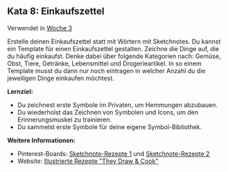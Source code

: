 ## Kata 8: Einkaufszettel

Verwendet in [Woche 3](0410_Woche_03.md)

Erstelle deinen Einkaufszettel statt mit Wörtern mit Sketchnotes. Du kannst ein Template für einen Einkaufszettel gestalten. Zeichne die Dinge auf, die du häufig einkaufst. Denke dabei über folgende Kategorien nach: Gemüse, Obst, Tiere, Getränke, Lebensmittel und Drogerieartikel. In so einem Template musst du dann nur noch eintragen in welcher Anzahl du die jeweiligen Dinge einkaufen möchtest. 

**Lernziel:**

- Du zeichnest erste Symbole im Privaten, um Hemmungen abzubauen.
- Du wiederholst das Zeichnen von Symbolen und Icons, um den Erinnerungsmuskel zu trainieren.
- Du sammelst erste Symbole für deine eigene Symbol-Bibliothek.

**Weitere Informationen:**

- Pinterest-Boards: [Sketchnote-Rezepte 1](https://www.pinterest.de/nadrosia/sketchipe-sketchnote-rezepte/) und [Sketchnote-Rezepte 2](https://www.pinterest.de/kuestenkonfetti/sketchnotes-rezepte/)
- Website: [Illustrierte Rezepte "They Draw & Cook"](https://www.theydrawandcook.com)